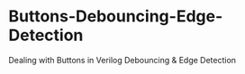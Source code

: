 # Buttons-Debouncing-Edge-Detection

Dealing with Buttons in Verilog Debouncing &amp; Edge Detection
